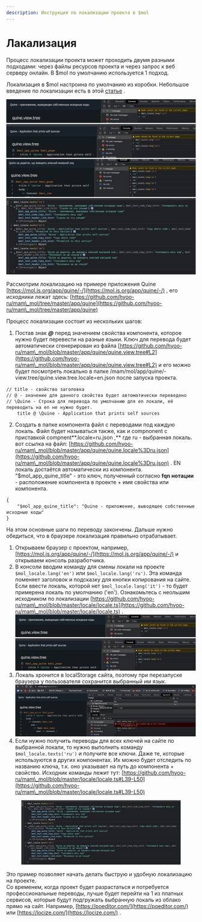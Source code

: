 ```yaml
---
description: Инструкция по локализации проекта в $mol
---
```


# Лакализация

Процесс локализации проекта может проходить двумя разными подходами: через файлы ресурсов проекта и через запрос к веб серверу онлайн. В $mol по умолчанию используется 1 подход.&#x20;

Локализация в $mol настроина по умолчанию из коробки. Небольшое введение по локализации есть в этой [статье](https://page.hyoo.ru/#!=jfketb\_3qo2ad/View%22jfketb\_3qo2ad%22.Details=%D0%9B%D0%BE%D0%BA%D0%B0%D0%BB%D0%B8%D0%B7%D0%B0%D1%86%D0%B8%D1%8F%20%D0%B2%D0%BE%20view.tree) .

<img src="../.gitbook/assets/image (4).png" alt="" data-size="original">![](<../.gitbook/assets/image (2).png>)![](../.gitbook/assets/image.png)![](<../.gitbook/assets/image (5).png>)

Рассмотрим локализацию на примере приложения Quine [https://mol.js.org/app/quine/-/](https://mol.js.org/app/quine/-/) , его исходники лежат здесь: [https://github.com/hyoo-ru/mam\_mol/tree/master/app/quine](https://github.com/hyoo-ru/mam\_mol/tree/master/app/quine)



Процесс локализации состоит из нескольких шагов:

1. Постав знак _**@**_ перед значением свойства компонента, которое нужно будет перевести на разные языки. Ключ для перевода будет автоматически сгенерирован из файла [https://github.com/hyoo-ru/mam\_mol/blob/master/app/quine/quine.view.tree#L2](https://github.com/hyoo-ru/mam\_mol/blob/master/app/quine/quine.view.tree#L2) и его можно будет посмотреть локально в папке /mam/mol/app/quine/-view.tree/quine.view.tree.locale=en.json после запуска проекта.

```
// title - свойство заголовка
// @ - значение для данного свойства будет автоматически переведено
// \Quine - Строка для перевода по умолчанию для en локали, её переводить на en не нужно будет.
    title @ \Quine - Application that prints self sources

```

2. Создать в папке компонента файл с переводами под каждую локаль. Файл будет называться также, как и compnonent с приставкой compnent**.locale=ru.json ,** где ru -  выбранная локаль. вот ссылка на файл: [https://github.com/hyoo-ru/mam\_mol/blob/master/app/quine/quine.locale%3Dru.json](https://github.com/hyoo-ru/mam\_mol/blob/master/app/quine/quine.locale%3Dru.json) . EN локаль достаётся автоматически из компонента. "$mol\_app\_quine\_title" - это ключ, полученный согласно **fqn нотации** - расположение компонента в проекте + имя свойства или компонента.

```
{
	"$mol_app_quine_title": "Quine - приложение, выводящее собственные исходные коды"
}
```

На этом основные шаги по переводу закончены. Дальше нужно обедиться, что в браузере локализация правильно отрабатывает.&#x20;

1. Открываем браузер с проектом, например, [https://mol.js.org/app/quine/-/](https://mol.js.org/app/quine/-/) и открываем консоль разработчика.
2. В консоли вводим команду для смены локали на проекте `$mol_locale.lang('en')` или `$mol_locale.lang('ru')`. Эта команда поменяет заголовок и подсказку для кнопки копирования на сайте. Если ввести локаль, которой нет `$mol_locale.lang('it')` - то будет примерена локаль по умолчанию ('en'). Ознакомьтесь с неольшим исходником по локализации [https://github.com/hyoo-ru/mam\_mol/blob/master/locale/locale.ts](https://github.com/hyoo-ru/mam\_mol/blob/master/locale/locale.ts)  .<img src="../.gitbook/assets/image (4).png" alt="" data-size="original">![](<../.gitbook/assets/image (2).png>)
3. Локаль хронится в localStorage сайта, поэтому при перезапуске браузера у пользователя сохранится выбранный им язык. <img src="../.gitbook/assets/image (6).png" alt="" data-size="original">
4. Если нужно получить переводы для всех ключей на сайте по выбранной локали, то нужно выполнить команду `$mol_locale.texts('ru')` и получите все ключи. Даже те, которые используются в других компонентах. Их можно будет отследить по названию ключа, т.к. оно указывает на путь до компонента + свойство. Исходник команды лежит тут: [https://github.com/hyoo-ru/mam\_mol/blob/master/locale/locale.ts#L39-L50](https://github.com/hyoo-ru/mam\_mol/blob/master/locale/locale.ts#L39-L50)

<figure><img src="../.gitbook/assets/image (5).png" alt=""><figcaption></figcaption></figure>



Это пример позволяет начать делать быструю и удобную локализацию на проекте. \
Со временем, когда проект будет разрастаться и потребуется профессиональные переводы, лучше будет перейти на 1 из платных сервисов, которые будут подгружать выбранную локаль из облако прямо на сайт. Например, [https://poeditor.com/](https://poeditor.com/) или [https://locize.com/](https://locize.com/) .&#x20;
